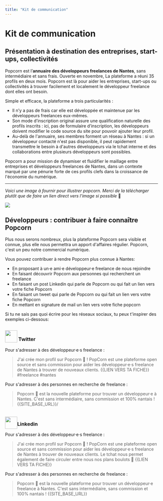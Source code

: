 ```yaml
---
title: "Kit de communication"
---
```


# Kit de communication

## Présentation à destination des entreprises, start-ups, collectivités

Popcorn est l’**annuaire des développeurs freelances de Nantes**, sans intermédiaire et sans frais. Ouverte en novembre, La plateforme a réuni 35 profils en deux mois. Popcorn est là pour aider les entreprises, start-ups ou collectivités à trouver facilement et localement le développeur freelance dont elles ont besoin.

Simple et efficace, la plateforme a trois particularités :

- Il n’y a pas de frais car elle est développée et maintenue par les développeurs freelances eux-mêmes.
- Son mode d’inscription original assure une qualification naturelle des profils inscrits : ici, pas de formulaire d’inscription, les développeurs doivent modifier le code source du site pour pouvoir ajouter leur profil.
- Au-delà de l'annuaire, ses membres forment un réseau à Nantes : si un développeur contacté n'est pas disponible, il peut rapidement transmettre le besoin à d'autres développeurs via le tchat interne et des collaborations entre plusieurs développeurs sont possibles.

Popcorn a pour mission de dynamiser et fluidifier le maillage entre entreprises et développeurs freelances de Nantes, dans un contexte marqué par une pénurie forte de ces profils clefs dans la croissance de l'économie du numérique.

---

_Voici une image à fournir pour illustrer popcorn. Merci de la télécharger plutôt que de faire un lien direct vers l'image si possible_ 🤗

<img src="/images/popcorn-big.jpeg"/>

## Développeurs : contribuer à faire connaître Popcorn

Plus nous serons nombreux, plus la plateforme Popcorn sera visible et connue, plus elle nous permettra un apport d'affaires régulier. Popcorn, c'est un peu notre commercial numérique.

Vous pouvez contribuer à rendre Popcorn plus connue à Nantes:

- En proposant à un·e ami·e développeur·e freelance de nous rejoindre
- En faisant découvrir Popcorn aux personnes qui recherchent un freelance
- En faisant un post Linkedin qui parle de Popcorn ou qui fait un lien vers votre fiche Popcorn
- En faisant un tweet qui parle de Popcorn ou qui fait un lien vers votre fiche Popcorn
- En mettant en signature de mail un lien vers votre fiche popcorn

Si tu ne sais pas quoi écrire pour les réseaux sociaux, tu peux t'inspirer des exemples ci-dessous:

<h3><img style="position:relative;top:5px"  width="40px" src="/icons/logo-twitter.svg" /> Twitter </h3>

Pour s'adresser à des développeur·e·s freelance :

> J'ai crée mon profil sur Popcorn 🍿 ! PopCorn est une plateforme open source et sans commission pour aider les développeur·e·s freelance de Nantes à trouver de nouveaux clients. {{LIEN VERS TA FICHE}} #freelance #nantes

Pour s'adresser à des personnes en recherche de freelance :

> Popcorn 🍿 est la nouvelle plateforme pour trouver un développeur·e à Nantes. C'est sans intermédiaire, sans commission et 100% nantais ! {{SITE_BASE_URL}}/

<h3><img style="position:relative;top:10px" width="40px" src="/icons/logo-linkedin.png" />Linkedin</h3>

Pour s'adresser à des développeur·e·s freelance :

> J'ai crée mon profil sur Popcorn 🍿 ! PopCorn est une plateforme open source et sans commission pour aider les développeur·e·s freelance de Nantes à trouver de nouveaux clients. Le tchat nous permet également de faire circuler entre nous nos plans boulots 💪
> {{LIEN VERS TA FICHE}}

Pour s'adresser à des personnes en recherche de freelance :

> Popcorn 🍿 est la nouvelle plateforme pour trouver un développeur·e freelance à Nantes. C'est sans intermédiaire, sans commission et 100% nantais ! {{SITE_BASE_URL}}
